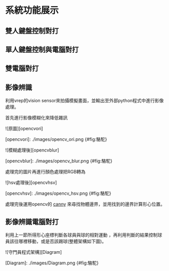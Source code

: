 系統功能展示
===

雙人鍵盤控制對打
---



單人鍵盤控制與電腦對打
---



雙電腦對打
---



影像辨識
---

利用vrep的vision sensor來拍攝模擬畫面，並輸出至外部python程式中進行影像處理。

首先進行影像模糊化來降低雜訊

![原圖][opencvori]

[opencvori]: ./images/opencv_ori.png {#fig:駱駝}

![模糊處理後][opencvblur]

[opencvblur]: ./images/opencv_blur.png {#fig:駱駝}

處理完的圖片再進行顏色處理把RGB轉為

![hsv處理後][opencvhsv]

[opencvhsv]: ./images/opencv_hsv.png {#fig:駱駝}

處理完後運用opencv的
[canny](https://docs.opencv.org/2.4/doc/tutorials/imgproc/imgtrans/canny_detector/canny_detector.html)
來尋找物體邊界，並用找到的邊界計算形心位置。


影像辨識電腦對打
---


利用上一節所得形心座標判斷各球員與球的相對運動
，再利用判斷的結果控制球員該往哪裡移動，或是否該踢球(整體架構如下圖)。

![守門員程式架構][Diagram]

[Diagram]: ./images/Diagram.png {#fig:駱駝}

